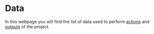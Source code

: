 # Data
In this webpage you will find the list of data used to perform [actions](https://duckduckgo.com/ "Link to file repository") and [outputs](https://duckduckgo.com/ "Link to file repository") of the project.
